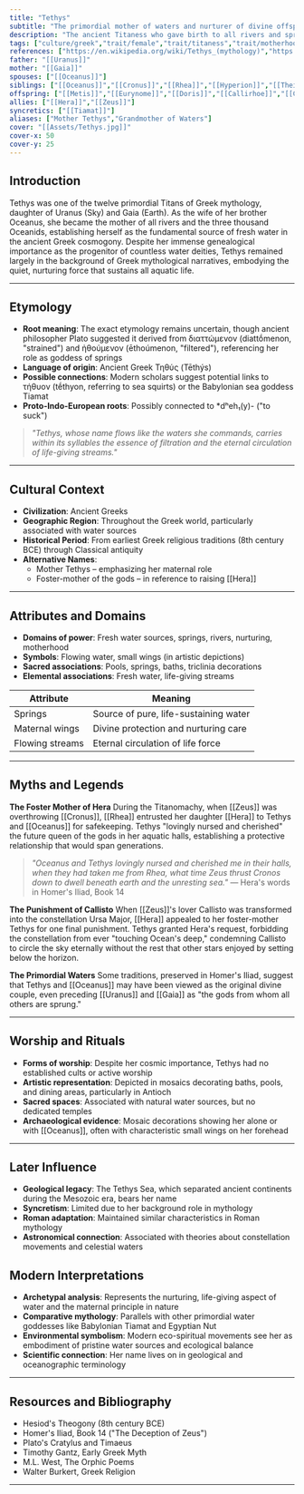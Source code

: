 ```yaml
---
title: "Tethys"
subtitle: "The primordial mother of waters and nurturer of divine offspring"
description: "The ancient Titaness who gave birth to all rivers and springs, weaving the watery foundations of the cosmos"
tags: ["culture/greek","trait/female","trait/titaness","trait/motherhood","trait/water","trait/nurturing","element/water","period/primordial","role/foster-mother"]
references: ["https://en.wikipedia.org/wiki/Tethys_(mythology)","https://mythopedia.com/topics/tethys","https://historycooperative.org/tethys-goddess-of-the-waters/","https://www.greekmythology.com/Titans/Tethys/tethys.html"]
father: "[[Uranus]]"
mother: "[[Gaia]]"
spouses: ["[[Oceanus]]"]
siblings: ["[[Oceanus]]","[[Cronus]]","[[Rhea]]","[[Hyperion]]","[[Theia]]","[[Coeus]]","[[Phoebe]]","[[Crius]]","[[Mnemosyne]]","[[Iapetus]]","[[Themis]]"]
offspring: ["[[Metis]]","[[Eurynome]]","[[Doris]]","[[Callirhoe]]","[[Clymene]]","[[Perseis]]","[[Idyia]]","[[Styx]]","[[Achelous]]","[[Alpheus]]","[[Scamander]]"]
allies: ["[[Hera]]","[[Zeus]]"]
syncretics: ["[[Tiamat]]"]
aliases: ["Mother Tethys","Grandmother of Waters"]
cover: "[[Assets/Tethys.jpg]]"
cover-x: 50
cover-y: 25
---
```

## Introduction

Tethys was one of the twelve primordial Titans of Greek mythology, daughter of Uranus (Sky) and Gaia (Earth). As the wife of her brother Oceanus, she became the mother of all rivers and the three thousand Oceanids, establishing herself as the fundamental source of fresh water in the ancient Greek cosmogony. Despite her immense genealogical importance as the progenitor of countless water deities, Tethys remained largely in the background of Greek mythological narratives, embodying the quiet, nurturing force that sustains all aquatic life.

---

## Etymology

- **Root meaning**: The exact etymology remains uncertain, though ancient philosopher Plato suggested it derived from διαττώμενον (diattṓmenon, "strained") and ἠθούμενον (ēthoúmenon, "filtered"), referencing her role as goddess of springs
- **Language of origin**: Ancient Greek Τηθύς (Tēthýs)
- **Possible connections**: Modern scholars suggest potential links to τήθυον (tḗthyon, referring to sea squirts) or the Babylonian sea goddess Tiamat
- **Proto-Indo-European roots**: Possibly connected to *dʰeh₁(y)- ("to suck")

> _"Tethys, whose name flows like the waters she commands, carries within its syllables the essence of filtration and the eternal circulation of life-giving streams."_

---

## Cultural Context

- **Civilization**: Ancient Greeks
- **Geographic Region**: Throughout the Greek world, particularly associated with water sources
- **Historical Period**: From earliest Greek religious traditions (8th century BCE) through Classical antiquity
- **Alternative Names**: 
  - Mother Tethys – emphasizing her maternal role
  - Foster-mother of the gods – in reference to raising [[Hera]]

---

## Attributes and Domains

- **Domains of power**: Fresh water sources, springs, rivers, nurturing, motherhood
- **Symbols**: Flowing water, small wings (in artistic depictions)
- **Sacred associations**: Pools, springs, baths, triclinia decorations
- **Elemental associations**: Fresh water, life-giving streams

| Attribute | Meaning |
|-----------|----------|
| Springs | Source of pure, life-sustaining water |
| Maternal wings | Divine protection and nurturing care |
| Flowing streams | Eternal circulation of life force |

---

## Myths and Legends

**The Foster Mother of Hera**
During the Titanomachy, when [[Zeus]] was overthrowing [[Cronus]], [[Rhea]] entrusted her daughter [[Hera]] to Tethys and [[Oceanus]] for safekeeping. Tethys "lovingly nursed and cherished" the future queen of the gods in her aquatic halls, establishing a protective relationship that would span generations.

> _"Oceanus and Tethys lovingly nursed and cherished me in their halls, when they had taken me from Rhea, what time Zeus thrust Cronos down to dwell beneath earth and the unresting sea."_
> — Hera's words in Homer's Iliad, Book 14

**The Punishment of Callisto**
When [[Zeus]]'s lover Callisto was transformed into the constellation Ursa Major, [[Hera]] appealed to her foster-mother Tethys for one final punishment. Tethys granted Hera's request, forbidding the constellation from ever "touching Ocean's deep," condemning Callisto to circle the sky eternally without the rest that other stars enjoyed by setting below the horizon.

**The Primordial Waters**
Some traditions, preserved in Homer's Iliad, suggest that Tethys and [[Oceanus]] may have been viewed as the original divine couple, even preceding [[Uranus]] and [[Gaia]] as "the gods from whom all others are sprung."

---

## Worship and Rituals

- **Forms of worship**: Despite her cosmic importance, Tethys had no established cults or active worship
- **Artistic representation**: Depicted in mosaics decorating baths, pools, and dining areas, particularly in Antioch
- **Sacred spaces**: Associated with natural water sources, but no dedicated temples
- **Archaeological evidence**: Mosaic decorations showing her alone or with [[Oceanus]], often with characteristic small wings on her forehead

---

## Later Influence

- **Geological legacy**: The Tethys Sea, which separated ancient continents during the Mesozoic era, bears her name
- **Syncretism**: Limited due to her background role in mythology
- **Roman adaptation**: Maintained similar characteristics in Roman mythology
- **Astronomical connection**: Associated with theories about constellation movements and celestial waters

## Modern Interpretations

- **Archetypal analysis**: Represents the nurturing, life-giving aspect of water and the maternal principle in nature
- **Comparative mythology**: Parallels with other primordial water goddesses like Babylonian Tiamat and Egyptian Nut
- **Environmental symbolism**: Modern eco-spiritual movements see her as embodiment of pristine water sources and ecological balance
- **Scientific connection**: Her name lives on in geological and oceanographic terminology

---

## Resources and Bibliography

- Hesiod's Theogony (8th century BCE)
- Homer's Iliad, Book 14 ("The Deception of Zeus")
- Plato's Cratylus and Timaeus
- Timothy Gantz, Early Greek Myth
- M.L. West, The Orphic Poems
- Walter Burkert, Greek Religion

---
